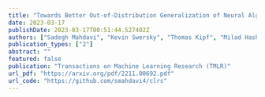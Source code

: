 ```yaml
---
title: "Towards Better Out-of-Distribution Generalization of Neural Algorithmic Reasoning Tasks"
date: 2023-03-17
publishDate: 2023-03-17T00:51:44.527402Z
authors: ["Sadegh Mahdavi", "Kevin Swersky", "Thomas Kipf", "Milad Hashemi", "Christos Thrampoulidis", "Renjie Liao"]
publication_types: ["2"]
abstract: ""
featured: false
publication: "Transactions on Machine Learning Research (TMLR)"
url_pdf: "https://arxiv.org/pdf/2211.00692.pdf"
url_code: "https://github.com/smahdavi4/clrs"
---
```


